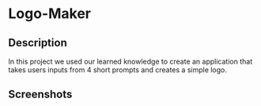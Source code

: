# Logo-Maker
## Description
In this project we used our learned knowledge to create an application that takes users inputs from 4 short prompts and creates a simple logo. 

## Screenshots

